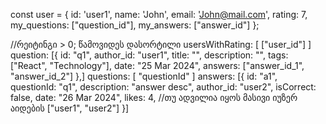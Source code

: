 const user = {
id: 'user1',
name: 'John',
email: 'John@mail.com',
rating: 7,
my_questions: ["question_id"],
my_answers: ["answer_id"]
};

//რეიტინგი > 0; წამოვიდეს დასორტილი
usersWithRating: [
["user_id"]
]
question: [{
id: "q1",
author_id: "user1",
title: "",
description: "",
tags: ["React", "Technology"],
date: "25 Mar 2024",
answers: ["answer_id_1", "answer_id_2"]
},]
questions: [
"questionId"
]
answers: [{
id: "a1",
questionId: "q1",
description: "answer desc",
author_id: "user2",
isCorrect: false,
date: "26 Mar 2024",
likes: 4, //თუ ადვილია იყოს მასივი იუზერ აიდების ["user1", "user2"]
}]
